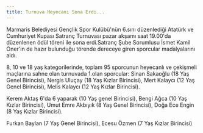 ```yaml
---
title: Turnuva Heyecanı Sona Erdi...
---
```


Marmaris Belediyesi Gençlik Spor Kulübü'nün 6.sını düzenlediği Atatürk ve Cumhuriyet Kupası Satranç Turnuvası pazar akşamı saat 19.00'da düzenlenen ödül töreni ile sona erdi.Satranç Şube Sorumlusu İsmet Kamil Öner'in de hazır bulunduğu törende dereceye giren sporcular madalyalarını aldı.

8, 10 ve 18 yaş kategorilerinde, toplam 95 sporcunun heyecanlı ve çekişmeli maçlarına sahne olan turnuvada 1.olan sporcular: Sinan Sakaoğlu (18 Yaş Genel Birincisi), Nergis Uluçay (18 Yaş Kızlar Birincisi), Mert Kalaycı (12 Yaş Genel Birincisi), Melis Kalaycı (12 Yaş Kızlar Birincisi).

Kerem Aktaş 6'da 6 yaparak (10 Yaş genel Birincisi), Bengi Ağca (10 Yaş Kızlar Birincisi), Umut Emre Akbıyık (8 Yaş Genel Birincisi), Doğa Ece Engin (8 Yaş Kızlar Birincisi).

Furkan Baylan (7 Yaş Genel Birincisi), Ecesu Özmen (7 Yaş Kızlar Birincisi)
